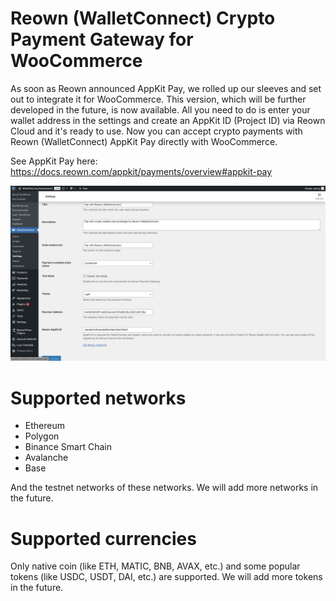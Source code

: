 # Reown (WalletConnect) Crypto Payment Gateway for WooCommerce

As soon as Reown announced AppKit Pay, we rolled up our sleeves and set out to integrate it for WooCommerce. This version, which will be further developed in the future, is now available. All you need to do is enter your wallet address in the settings and create an AppKit ID (Project ID) via Reown Cloud and it's ready to use. Now you can accept crypto payments with Reown (WalletConnect) AppKit Pay directly with WooCommerce.

See AppKit Pay here: https://docs.reown.com/appkit/payments/overview#appkit-pay

![Screenshot-6](./.wordpress-org/screenshot-6.png)

# Supported networks

- Ethereum
- Polygon
- Binance Smart Chain
- Avalanche
- Base

And the testnet networks of these networks. We will add more networks in the future.

# Supported currencies

Only native coin (like ETH, MATIC, BNB, AVAX, etc.) and some popular tokens (like USDC, USDT, DAI, etc.) are supported. We will add more tokens in the future.
